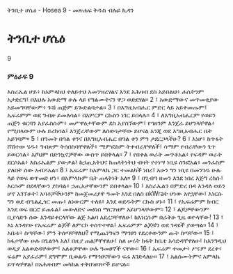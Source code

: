 ﻿
 ትንቢተ ሆሴዕ - Hosea 9 - መጽሐፍ ቅዱስ ብሉይ ኪዳን
# ትንቢተ ሆሴዕ
9
### ምዕራፍ 9
እስራኤል ሆይ፥ ከአምላክህ ተለይተህ አመንዝረሃልና እንደ አሕዛብ ደስ አይበልህ፥ ሐሴትንም አታድርግ፤ በእህሉ አውድማ ሁሉ ላይ የግልሙትናን ዋጋ ወድደሃል።
2 ፤ አውድማውና መጥመቂያው አይመግባቸውም፥ ጉሽ ጠጅም ይጐድልባታል።
3 ፤ በእግዚአብሔር ምድር ላይ አይቀመጡም፤ ኤፍሬምም ወደ ግብጽ ይመለሳል፥ በአሦርም ርኩስን ነገር ይበላሉ።
4 ፤ ለእግዚአብሔርም የወይን ጠጅን ቁርባን አያፈስሱም፥ መሥዋዕታቸውም ደስ አያሰኘውም፤ የኀዘንም እንጀራ ይሆንላቸዋል፥ የሚበላውም ሁሉ ይረክሳል፤ እንጀራቸውም ለሰውነታቸው ይሆናል እንጂ ወደ እግዚአብሔር ቤት አይገባም።
5 ፤ በዓመት በዓል ቀንና በእግዚአብሔር በዓል ቀን ምን ታደርጋላችሁ?
6 ፤ እነሆ፥ ከጥፋት ሸሽተው ሄዱ፥ ግብጽም ትሰበስባቸዋለች፥ ሜምፎስም ትቀብራቸዋለች፤ ሳማም የብራቸውን ጌጥ ይወርሳል፥ እሾህም በድንኳኖቻቸው ውስጥ ይበቅላል።
7 ፤ የበቀል ወራት መጥቶአል፥ የፍዳም ወራት ደርሶአል፥ እስራኤልም ያውቃል፤ ከኃጢአትህና ከጠላትነትህ ብዛት የተነሣ ነቢዩ ሰንፎአል፥ መንፈስም ያለበት ሰው አብዶአል።
8 ፤ ኤፍሬም ከአምላኬ ጋር ተመልካች ነበረ፤ አሁን ግን ነቢዩ በመንገዱ ሁሉ ላይ የወፍ ወጥመድ ሆነ፥ በአምላኩም ቤት ጠላትነት አለ።
9 ፤ በጊብዓ ዘመን እንደ ነበረ እጅግ ረከሱ፤ እርሱም በደላቸውን ያስባል፥ ኃጢአታቸውንም ይበቀላል።
10 ፤ እስራኤልን በምድረ በዳ እንዳለ ወይን ሆኖ አገኘሁት፤ አባቶቻችሁንም ከመጀመሪያዋ ዓመት እንደ በለስ በkWraት ሆነው አየኋቸው፤ እነርሱ ግን ወደ ብዔልፌጎር መጡ፥ ለነውርም ተለዩ፥ እንደ ወደዱትም ርኩስ ሆኑ፥
11 ፤ የኤፍሬምም ክብር እንደ ወፍ በርሮ ይጠፋል፤ መውለድና መፅነስ ማርገዝም አይሆንላቸውም።
12 ፤ ልጆቻቸውንም ቢያሳድጉ ሰው እንዳይቀርላቸው ልጅ አልባ አደረጋቸዋለሁ፤ ከእነርሱም በራቅሁ ጊዜ ወዮላቸው!
13 ፤ እኔ እንዳየሁ የኤፍሬም ልጆች ለምርኮ ተሰጥተዋል፤ ኤፍሬምም ልጆቹን ወደ ገዳዩች ያወጣል።
14 ፤ አቤቱ፥ ስጣቸው፤ ምን ትሰጣቸዋለህ? የሚጨነግፍን ማኅፀን የደረቀውንም ጡት ስጣቸው።
15 ፤ ክፋታቸው ሁሉ በጌልገላ አለ፤ በዚያ ጠልቻቸዋለሁ፤ ስለ ሠሩት ክፋት ከቤቴ አሳድዳቸዋለሁ፤ ከእንግዲህ ወዲያ አልወድዳቸውም፤ አለቆቻቸው ሁሉ ዓመፀኞች ናቸው።
16 ፤ ኤፍሬም ተመታ፥ ሥሩም ደረቀ፥ ፍሬም አያፈራም፤ ደግሞም ቢወልዱ የማኅፀናቸውን ፍሬ እገድላለሁ።
17 ፤ አልሰሙትምና አምላኬ ይጥላቸዋል፤ በአሕዛብም መካከል ተቅበዝባዦች ይሆናሉ። 
